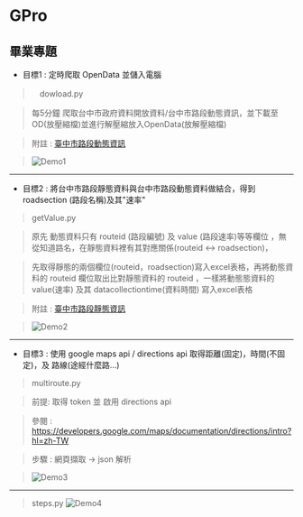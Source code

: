# GPro
## 畢業專題 ## 
* 目標1 : 定時爬取 OpenData 並儲入電腦
>　dowload.py

>  每5分鐘 爬取台中市政府資料開放資料/台中市路段動態資訊，並下載至OD(放壓縮檔)並進行解壓縮放入OpenData(放解壓縮檔)

>  附註 : [臺中市路段動態資訊](http://opendata.taichung.gov.tw/dataset/3abb91ea-1a9f-11e8-8f43-00155d021202)

>  ![Demo1](https://i.imgur.com/LvWAf9H.png,dowloadtoComputer)
***

* 目標2 : 將台中市路段靜態資料與台中市路段動態資料做結合，得到 roadsection (路段名稱)及其"速率"
> getValue.py

> 原先 動態資料只有 routeid (路段編號) 及 value (路段速率)等等欄位 ，無從知道路名，在靜態資料裡有其對應關係(routeid <-> roadsection)，

> 先取得靜態的兩個欄位(routeid，roadsection)寫入excel表格，再將動態資料的 routeid 欄位取出比對靜態資料的 routeid ，一樣將動態態資料的 value(速率) 及其 datacollectiontime(資料時間) 寫入excel表格

> 附註 : [臺中市路段靜態資訊](http://opendata.taichung.gov.tw/dataset/3af22636-1a9f-11e8-8f43-00155d021202)

> ![Demo2](https://i.imgur.com/o3XxqZn.png,compare_and_write)
***

* 目標3 : 使用 google maps api / directions api 取得距離(固定)，時間(不固定)，及 路線(途經什麼路...)
> multiroute.py

> 前提: 取得 token 並 啟用 directions api 

> 參閱 : https://developers.google.com/maps/documentation/directions/intro?hl=zh-TW

> 步驟 : 網頁擷取 -> json 解析

> ![Demo3](https://i.imgur.com/5e0Q9Ts.png,distance&time&multiroute)
***
> steps.py
> ![Demo4](https://goish135.github.io/GPro/demo-steps.png)


